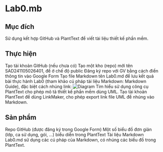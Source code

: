 # Lab0.mb


## Mục đích
Sử dụng kết hợp GitHub và PlantText để viết tài liệu thiết kế phần mềm.


## Thực hiện
Tạo tài khoản GitHub (nếu chưa có)
Tạo một kho (repo) mới tên SAD241105026401, để ở chế độ public
Đăng ký repo với GV bằng cách điền thông tin vào Google Form
Tạo file Markdown tên Lab0.md để lưu kết quả bài thực hành Lab0 (tham khảo cú pháp tài liệu Markdown: Markdown Guide), đặc biệt cách nhúng link:
![Diagram](http://www.plantuml.com/plantuml/png/encoded-diagram-text)
Tìm hiểu sử dụng công cụ PlantText cho phép mô tả thiết kế phần mềm dùng UML.
Tạo tài khoản PlantText để dùng LinkMaker, cho phép export link file UML để nhúng vào Markdown.


## Sản phẩm
Repo GitHub (được đăng ký trong Google Form)
Một số biểu đồ đơn giản (lớp, ca sử dụng, gói, ...) biểu diễn trong PlantText
Tài liệu Markdown Lab0.md sử dụng các cú pháp của Markdown, có nhúng các biểu đồ trong PlantText.
